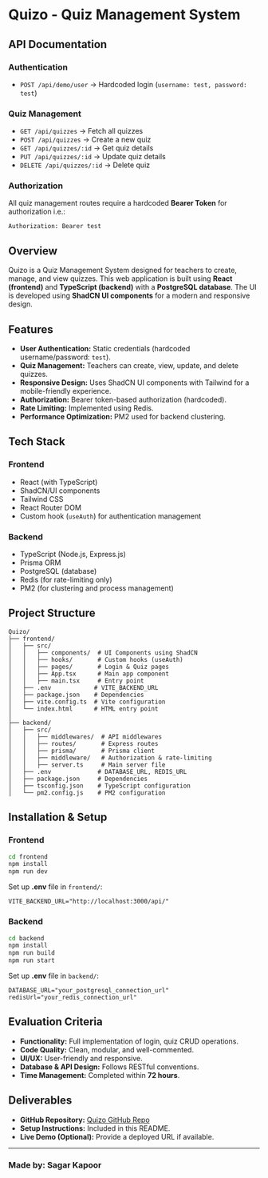 # Quizo - Quiz Management System

## API Documentation
### **Authentication**
- `POST /api/demo/user` → Hardcoded login (`username: test, password: test`)

### **Quiz Management**
- `GET /api/quizzes` → Fetch all quizzes
- `POST /api/quizzes` → Create a new quiz
- `GET /api/quizzes/:id` → Get quiz details
- `PUT /api/quizzes/:id` → Update quiz details
- `DELETE /api/quizzes/:id` → Delete quiz

### **Authorization**
All quiz management routes require a hardcoded **Bearer Token** for authorization i.e.:
```
Authorization: Bearer test
```

## Overview
Quizo is a Quiz Management System designed for teachers to create, manage, and view quizzes. This web application is built using **React (frontend)** and **TypeScript (backend)** with a **PostgreSQL database**. The UI is developed using **ShadCN UI components** for a modern and responsive design.

## Features
- **User Authentication:** Static credentials (hardcoded username/password: `test`).
- **Quiz Management:** Teachers can create, view, update, and delete quizzes.
- **Responsive Design:** Uses ShadCN UI components with Tailwind for a mobile-friendly experience.
- **Authorization:** Bearer token-based authorization (hardcoded).
- **Rate Limiting:** Implemented using Redis.
- **Performance Optimization:** PM2 used for backend clustering.

## Tech Stack
### **Frontend**
- React (with TypeScript)
- ShadCN/UI components
- Tailwind CSS
- React Router DOM
- Custom hook (`useAuth`) for authentication management

### **Backend**
- TypeScript (Node.js, Express.js)
- Prisma ORM
- PostgreSQL (database)
- Redis (for rate-limiting only)
- PM2 (for clustering and process management)

## Project Structure
```
Quizo/
├── frontend/
│   ├── src/
│   │   ├── components/  # UI Components using ShadCN
│   │   ├── hooks/       # Custom hooks (useAuth)
│   │   ├── pages/       # Login & Quiz pages
│   │   ├── App.tsx      # Main app component
│   │   ├── main.tsx     # Entry point
│   ├── .env            # VITE_BACKEND_URL
│   ├── package.json    # Dependencies
│   ├── vite.config.ts  # Vite configuration
│   └── index.html      # HTML entry point
│
├── backend/
│   ├── src/
│   │   ├── middlewares/  # API middlewares
│   │   ├── routes/       # Express routes
│   │   ├── prisma/       # Prisma client
│   │   ├── middleware/   # Authorization & rate-limiting
│   │   ├── server.ts     # Main server file
│   ├── .env             # DATABASE_URL, REDIS_URL
│   ├── package.json     # Dependencies
│   ├── tsconfig.json    # TypeScript configuration
│   └── pm2.config.js    # PM2 configuration
```

## Installation & Setup
### **Frontend**
```sh
cd frontend
npm install
npm run dev
```
Set up **.env** file in `frontend/`:
```env
VITE_BACKEND_URL="http://localhost:3000/api/"
```

### **Backend**
```sh
cd backend
npm install
npm run build
npm run start
```
Set up **.env** file in `backend/`:
```env
DATABASE_URL="your_postgresql_connection_url"
redisUrl="your_redis_connection_url"
```

## Evaluation Criteria
- **Functionality:** Full implementation of login, quiz CRUD operations.
- **Code Quality:** Clean, modular, and well-commented.
- **UI/UX:** User-friendly and responsive.
- **Database & API Design:** Follows RESTful conventions.
- **Time Management:** Completed within **72 hours**.

## Deliverables
- **GitHub Repository:** [Quizo GitHub Repo](https://github.com/SagarKapoorin/Quizo)
- **Setup Instructions:** Included in this README.
- **Live Demo (Optional):** Provide a deployed URL if available.

---
### **Made by:** Sagar Kapoor
